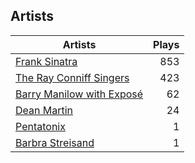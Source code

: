 ## Artists
Artists | Plays 
----- | -----: 
[Frank Sinatra](/artists/frank-sinatra-739) | 853
[The Ray Conniff Singers](/artists/the-ray-conniff-singers-104851) | 423
[Barry Manilow with Exposé](/artists/barry-manilow-with-expose-30916992) | 62
[Dean Martin](/artists/dean-martin-6555) | 24
[Pentatonix](/artists/pentatonix-655231) | 1
[Barbra Streisand](/artists/barbra-streisand-31892) | 1

